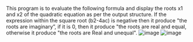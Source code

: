 This program is to evaluate the following formula and display the roots x1 and x2 of the quadratic equation as per the output structure. If the expression within the square root (b2-4ac) is negative then it produce "the roots are imaginary”, if it is 0, then it produce "the roots are real and equal, otherwise it produce "the roots are Real and unequal".
![image](https://github.com/cymans/CPP-Programming/assets/95664092/f8e8154d-de94-437f-8b01-d9526a2b9ec1)
![image](https://github.com/cymans/CPP-Programming/assets/95664092/57e13944-938e-4f44-a7fc-79d62b7762ec)
